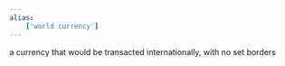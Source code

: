 ```yaml
---
alias:
    ['world currency']
---
```

a currency that would be transacted internationally, with no set borders
